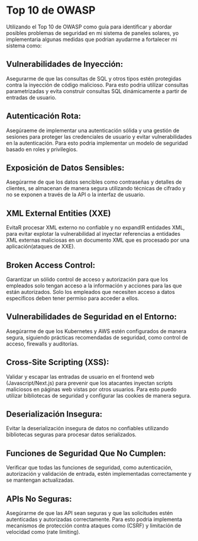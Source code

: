 # Top 10 de OWASP

Utilizando el Top 10 de OWASP como guía para identificar y abordar posibles problemas de seguridad en mi sistema de paneles solares, yo implementaria algunas medidas que podrian ayudarme a fortalecer mi sistema como:

## Vulnerabilidades de Inyección:

Asegurarme de que las consultas de SQL y otros tipos estén protegidas contra la inyección de código malicioso. Para esto podria utilizar consultas parametrizadas y evita construir consultas SQL dinámicamente a partir de entradas de usuario.

## Autenticación Rota: 

Asegúraeme de implementar una autenticación sólida y una gestión de sesiones para proteger las credenciales de usuario y evitar vulnerabilidades en la autenticación. Para esto podria implementar un modelo de seguridad basado en roles y privilegios.  

## Exposición de Datos Sensibles:

Asegúrarme de que los datos sencibles como contraseñas y detalles de clientes, se almacenan de manera segura utilizando técnicas de cifrado y no se exponen a través de la API o la interfaz de usuario.

## XML External Entities (XXE)

EvitaR procesar XML externo no confiable y no expandIR entidades XML, para evitar explotar la vulnerabilidad al inyectar referencias a entidades XML externas maliciosas en un documento XML que es procesado por una aplicación(ataques de XXE).

## Broken Access Control:
Garantizar un sólido control de acceso y autorización para que los empleados solo tengan acceso a la información y acciones para las que están autorizados. 
Solo los empleados que necesiten acceso a datos específicos deben tener permiso para acceder a ellos.

## Vulnerabilidades de Seguridad en el Entorno:

Asegúrarme de que los Kubernetes y AWS estén configurados de manera segura, siguiendo prácticas recomendadas de seguridad, como control de acceso, firewalls y auditorías.

## Cross-Site Scripting (XSS):

Validar y escapar las entradas de usuario en el frontend web (Javascript/Next.js) para prevenir que los atacantes inyectan scripts maliciosos en páginas web vistas por otros usuarios. Para esto puedo utilizar bibliotecas de seguridad y configurar las cookies de manera segura.

## Deserialización Insegura:

Evitar la deserialización insegura de datos no confiables utilizando bibliotecas seguras para procesar datos serializados.

## Funciones de Seguridad Que No Cumplen:

Verificar que todas las funciones de seguridad, como autenticación, autorización y validación de entrada, estén implementadas correctamente y se mantengan actualizadas.

## APIs No Seguras:

Asegúrarme de que las API sean seguras y que las solicitudes estén autenticadas y autorizadas correctamente. Para esto podria implementa mecanismos de protección contra ataques como (CSRF) y limitación de velocidad como (rate limiting).